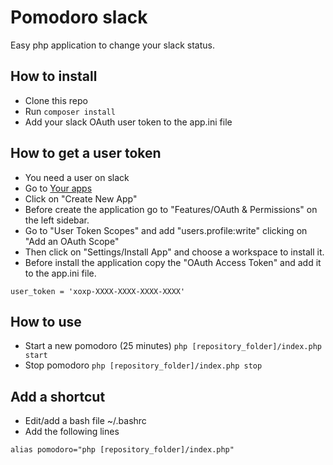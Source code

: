 # Pomodoro slack
Easy php application to change your slack status.

## How to install
* Clone this repo
* Run ```composer install```
* Add your slack OAuth user token to the app.ini file

## How to get a user token
* You need a user on slack
* Go to [Your apps](https://api.slack.com/apps)
* Click on "Create New App"
* Before create the application go to "Features/OAuth & Permissions" on the left sidebar.
* Go to "User Token Scopes" and add "users.profile:write" clicking on "Add an OAuth Scope"
* Then click on "Settings/Install App" and choose a workspace to install it.
* Before install the application copy the "OAuth Access Token" and add it to the app.ini file.
```
user_token = 'xoxp-XXXX-XXXX-XXXX-XXXX'
```

## How to use
* Start a new pomodoro (25 minutes) ```php [repository_folder]/index.php start```
* Stop pomodoro ```php [repository_folder]/index.php stop```

## Add a shortcut
* Edit/add a bash file ~/.bashrc
* Add the following lines
```
alias pomodoro="php [repository_folder]/index.php"
```

